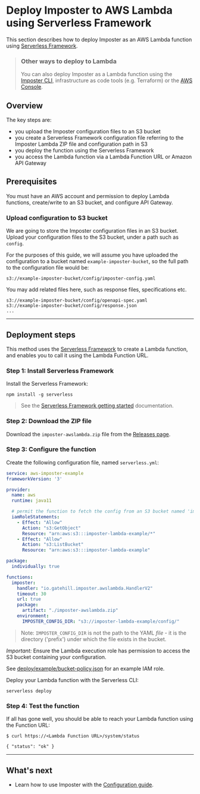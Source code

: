 # Deploy Imposter to AWS Lambda using Serverless Framework

This section describes how to deploy Imposter as an AWS Lambda function using [Serverless Framework](https://www.serverless.com).

> ### Other ways to deploy to Lambda
>
> You can also deploy Imposter as a Lambda function using the [Imposter CLI](deploy_aws_lambda_cli.md), infrastructure as code tools (e.g. Terraform) or the [AWS Console](./deploy_aws_lambda_console.md).

## Overview

The key steps are:

- you upload the Imposter configuration files to an S3 bucket
- you create a Serverless Framework configuration file referring to the Imposter Lambda ZIP file and configuration path in S3
- you deploy the function using the Serverless Framework
- you access the Lambda function via a Lambda Function URL or Amazon API Gateway

## Prerequisites

You must have an AWS account and permission to deploy Lambda functions, create/write to an S3 bucket, and configure API Gateway.

### Upload configuration to S3 bucket

We are going to store the Imposter configuration files in an S3 bucket. Upload your configuration files to the S3 bucket, under a path such as `config`.

For the purposes of this guide, we will assume you have uploaded the configuration to a bucket named `example-imposter-bucket`, so the full path to the configuration file would be:

```
s3://example-imposter-bucket/config/imposter-config.yaml
```

You may add related files here, such as response files, specifications etc.

```
s3://example-imposter-bucket/config/openapi-spec.yaml
s3://example-imposter-bucket/config/response.json
...
```

---
## Deployment steps

This method uses the [Serverless Framework](https://www.serverless.com/framework) to create a Lambda function, and enables you to call it using the Lambda Function URL.

### Step 1: Install Serverless Framework

Install the Serverless Framework:

    npm install -g serverless

> See the [Serverless Framework getting started](https://www.serverless.com/framework/docs/getting-started) documentation.

### Step 2: Download the ZIP file

Download the `imposter-awslambda.zip` file from the [Releases page](https://github.com/imposter-project/imposter-jvm-engine/releases/latest).

### Step 3: Configure the function

Create the following configuration file, named `serverless.yml`:

```yaml
service: aws-imposter-example
frameworkVersion: '3'

provider:
  name: aws
  runtime: java11

  # permit the function to fetch the config from an S3 bucket named 'imposter-lambda-example'
  iamRoleStatements:
    - Effect: "Allow"
      Action: "s3:GetObject"
      Resource: "arn:aws:s3:::imposter-lambda-example/*"
    - Effect: "Allow"
      Action: "s3:ListBucket"
      Resource: "arn:aws:s3:::imposter-lambda-example"

package:
  individually: true

functions:
  imposter:
    handler: "io.gatehill.imposter.awslambda.HandlerV2"
    timeout: 30
    url: true
    package:
      artifact: "./imposter-awslambda.zip"
    environment:
      IMPOSTER_CONFIG_DIR: "s3://imposter-lambda-example/config/"
```

> Note: `IMPOSTER_CONFIG_DIR` is not the path to the YAML _file_ - it is the directory ('prefix') under which the file exists in the bucket.

*Important:* Ensure the Lambda execution role has permission to access the S3 bucket containing your configuration.

See [deploy/example/bucket-policy.json](https://raw.githubusercontent.com/imposter-project/imposter-jvm-engine/main/distro/awslambda/deploy/example/bucket-policy.json) for an example IAM role.

Deploy your Lambda function with the Serverless CLI:

    serverless deploy

### Step 4: Test the function

If all has gone well, you should be able to reach your Lambda function using the Function URL:

```shell
$ curl https://<Lambda Function URL>/system/status

{ "status": "ok" }
```

---

## What's next

- Learn how to use Imposter with the [Configuration guide](configuration.md).
